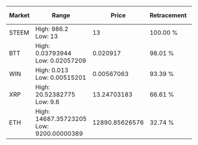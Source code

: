 | Market | Range | Price| Retracement | Doubles to 50% |
| --- | --- | --- | --- | --- |
| STEEM | High: 986.2<br />Low: 13 | 13 | 100.00 % | 38.43 |
| BTT | High: 0.03793944<br />Low: 0.02057209 | 0.020917 | 98.01 % | 1.40 |
| WIN | High: 0.013<br />Low: 0.00515201 | 0.00567063 | 93.39 % | 1.60 |
| XRP | High: 20.52382775<br />Low: 9.6 | 13.24703183 | 66.61 % | 1.14 |
| ETH | High: 14687.35723205<br />Low: 9200.00000389 | 12890.85626576 | 32.74 % | 0.00 |
